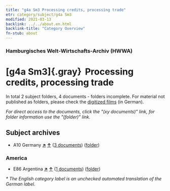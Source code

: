 ```yaml
---
title: "g4a Sm3 Processing credits, processing trade"
etr: category/subject/g4a Sm3
modified: 2021-03-13
backlink: ../../about.en.html
backlink-title: "Category Overview"
fn-stub: about
---
```


### Hamburgisches Welt-Wirtschafts-Archiv (HWWA)
# [g4a Sm3]{.gray}&#8201; Processing credits, processing trade&#160; 





In total 2 subject folders, 4 documents - folders incomplete.
For material not published as folders, please check the [digitized films](/film/h1_sh) (in German).

_For direct access to the documents, click the "(xy documents)" link, for folder information use the "(folder)" link._

## Subject archives


- A10 Germany [**&nearr;**](../../../geo/i/126128/about.en.html "Germany (all folders)") [**&uarr;**](../../../geo/about.en.html#A10 "Country category system") (<a href="https://pm20.zbw.eu/dfgview/sh/126128,144534" title="about: Germany : Processing credits, processing trade" target="_blank">3 documents</a>) ([folder](../../../../folder/sh/1261xx/126128/1445xx/144534/about.en.html))

### America

- E86 Argentina [**&nearr;**](../../../geo/i/141692/about.en.html "Argentina (all folders)") [**&uarr;**](../../../geo/about.en.html#E86 "Country category system") (<a href="https://pm20.zbw.eu/dfgview/sh/141692,144534" title="about: Argentina : Processing credits, processing trade" target="_blank">1 documents</a>) ([folder](../../../../folder/sh/1416xx/141692/1445xx/144534/about.en.html))


_* The English category label is an unchecked automated translation of the German label._

